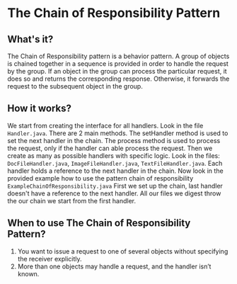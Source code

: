 # The Chain of Responsibility Pattern

## What's it?
The Chain of Responsibility pattern is a behavior pattern. A group of objects is chained together 
in a sequence is provided in order to handle the request by the group. 
If an object in the group can process the particular request, it does so and returns the corresponding response. 
Otherwise, it forwards the request to the subsequent object in the group.


## How it works?
We start from creating the interface for all handlers. Look in the file `Handler.java`.
There are 2 main methods. The setHandler method is used to set the next handler in the chain.
The process method is used to process the request, only if the handler can able process the request.
Then we create as many as possible handlers with specific logic. Look in the files: `DocFileHandler.java`,
`ImageFileHandler.java`, `TextFileHandler.java`. Each handler holds a reference to the next handler in the chain.
Now look in the provided example how to use the pattern chain of responsibility `ExampleChainOfResponsibility.java`
First we set up the chain, last handler doesn't have a reference to the next handler.
All our files we digest throw the our chain we start from the first handler.


## When to use The Chain of Responsibility Pattern?
1. You want to issue a request to one of several objects without specifying the receiver explicitly.
2. More than one objects may handle a request, and the handler isn’t known.